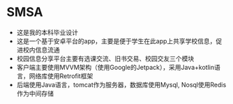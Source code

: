 # SMSA
* 这是我的本科毕业设计
* 这是一个基于安卓平台的app，主要是便于学生在此app上共享学校信息，促进校内信息流通
* 校园信息分享平台主要有选课交流、旧书交易、校园交友三个模块
* 客户端主要使用MVVM架构（使用Google的Jetpack），采用Java+kotlin语言，网络库使用Retrofit框架
* 后端使用Java语言，tomcat作为服务器，数据库使用Mysql, Nosql使用Redis作为中间存储
